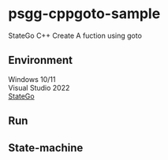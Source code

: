 # psgg-cppgoto-sample
StateGo C++ Create A fuction using goto 

## 

## Environment
Windows 10/11 <br> 
Visual Studio 2022 <br>
[StateGo](https://statego.programanic.com/index-e.html)

## Run


## State-machine


